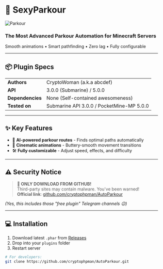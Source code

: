 # 🚀 SexyParkour

![Parkour](https://i.ytimg.com/vi/ydJ43DMw2Qw/maxresdefault.jpg)

### The Most Advanced Parkour Automation for Minecraft Servers  
Smooth animations • Smart pathfinding • Zero lag • Fully configurable  

---

## 📦 Plugin Specs  
|                  |                                   |
|------------------|-----------------------------------|
| **Authors**      | CryptoWoman (a.k.a abcdef)       |
| **API**          | 3.0.0 (Submarine) / 5.0.0        |
| **Dependencies** | None (Self-contained awesomeness) |
| **Tested on**    | Submarine API 3.0.0 / PocketMine-MP 5.0.0         |

---

## ✨ Key Features  
- 🔮 **AI-powered parkour routes** - Finds optimal paths automatically  
- 💫 **Cinematic animations** - Buttery-smooth movement transitions  
- 🛠️ **Fully customizable** - Adjust speed, effects, and difficulty  

---

## ⚠️ Security Notice  
> **🔴 ONLY DOWNLOAD FROM GITHUB!**  
> Third-party sites may contain malware. You've been warned!  
> **Official link**: [github.com/cryptophpman/AutoParkour](https://github.com/cryptophpman/AutoParkour)  

*(Yes, this includes those "free plugin" Telegram channels 😉)*  

---

## 💻 Installation  
1. Download latest `.phar` from [Releases](https://github.com/cryptophpman/SexyParkour/releases)
2. Drop into your `plugins` folder
3. Restart server

```bash
# For developers:
git clone https://github.com/cryptophpman/AutoParkour.git
